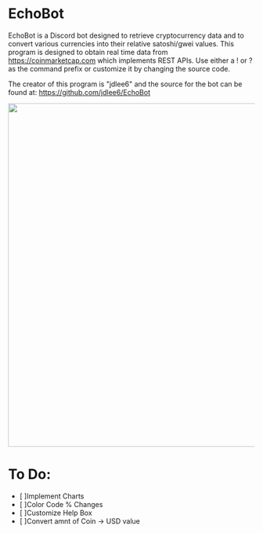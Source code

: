 # EchoBot

EchoBot is a Discord bot designed to retrieve cryptocurrency data and to convert various currencies into their relative satoshi/gwei values. This program is designed to obtain real time data from https://coinmarketcap.com which implements REST APIs. Use either a ! or ? as the command prefix or customize it by changing the source code.

The creator of this program is "jdlee6" and the source for the bot can be found at: https://github.com/jdlee6/EchoBot

<img src="https://i.imgur.com/PMXUg5S.png" width="700">

# To Do:

- [ ]Implement Charts
- [ ]Color Code % Changes
- [ ]Customize Help Box
- [ ]Convert amnt of Coin -> USD value
